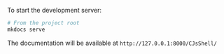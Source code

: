 To start the development server:

```bash
# From the project root
mkdocs serve
```

The documentation will be available at `http://127.0.0.1:8000/CJsShell/`


